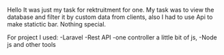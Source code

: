 Hello 
It was just my task for rektruitment for one.
My task was to view the database and filter it by custom data from clients, also I had to use Api to make statictic bar.
Nothing special.

For project I used: -Laravel -Rest API -one controller a little bit of js,  -Node js and other tools
